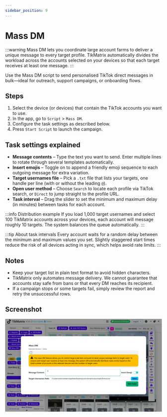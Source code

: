 ```yaml
---
sidebar_position: 9
---
```


# Mass DM

:::warning
Mass DM lets you coordinate large account farms to deliver a unique message to every target profile. TikMatrix automatically divides the workload across the accounts selected on your devices so that each target receives at least one message.
:::

Use the Mass DM script to send personalised TikTok direct messages in bulk—ideal for outreach, support campaigns, or onboarding flows.

## Steps

1. Select the device (or devices) that contain the TikTok accounts you want to use.
2. In the app, go to `Script` > `Mass DM`.
3. Configure the task settings as described below.
4. Press `Start Script` to launch the campaign.

## Task settings explained

- **Message contents** – Type the text you want to send. Enter multiple lines to rotate through several templates automatically.
- **Insert emojis** – Toggle on to append a friendly emoji sequence to each outgoing message for extra variation.
- **Target usernames file** – Pick a `.txt` file that lists your targets, one handle per line (with or without the leading `@`).
- **Open user method** – Choose `Search` to locate each profile via TikTok search, or `Direct` to jump straight to the profile URL.
- **Task interval** – Drag the slider to set the minimum and maximum delay (in minutes) between tasks for each account.

:::info Distribution example
If you load 1,000 target usernames and select 100 TikMatrix accounts across your devices, each account will message roughly 10 targets. The system balances the queue automatically.
:::

:::tip About task intervals
Every account waits for a random delay between the minimum and maximum values you set. Slightly staggered start times reduce the risk of all devices acting in sync, which helps avoid rate limits.
:::

## Notes

- Keep your target list in plain text format to avoid hidden characters.
- TikMatrix only automates message delivery. We cannot guarantee that accounts stay safe from bans or that every DM reaches its recipient.
- If a campaign stops or some targets fail, simply review the report and retry the unsuccessful rows.

## Screenshot

![Mass DM](../img/mass-dm.webp)
